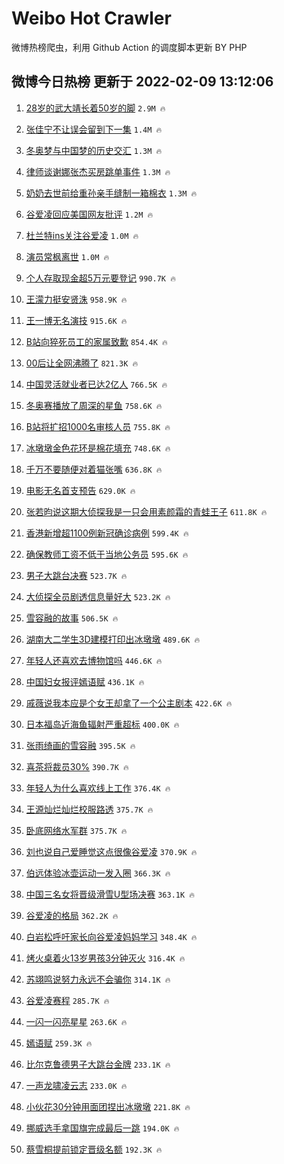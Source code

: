 # Weibo Hot Crawler 



微博热榜爬虫，利用 Github Action 的调度脚本更新 BY PHP 


## 微博今日热榜 更新于 2022-02-09 13:12:06 
1. [28岁的武大靖长着50岁的脚](https://s.weibo.com/weibo?q=%2328%E5%B2%81%E7%9A%84%E6%AD%A6%E5%A4%A7%E9%9D%96%E9%95%BF%E7%9D%8050%E5%B2%81%E7%9A%84%E8%84%9A%23&Refer=top) `2.9M 🔥` 

1. [张佳宁不让误会留到下一集](https://s.weibo.com/weibo?q=%23%E5%BC%A0%E4%BD%B3%E5%AE%81%E4%B8%8D%E8%AE%A9%E8%AF%AF%E4%BC%9A%E7%95%99%E5%88%B0%E4%B8%8B%E4%B8%80%E9%9B%86%23&Refer=top) `1.4M 🔥` 

1. [冬奥梦与中国梦的历史交汇](https://s.weibo.com/weibo?q=%23%E5%86%AC%E5%A5%A5%E6%A2%A6%E4%B8%8E%E4%B8%AD%E5%9B%BD%E6%A2%A6%E7%9A%84%E5%8E%86%E5%8F%B2%E4%BA%A4%E6%B1%87%23&Refer=top) `1.3M 🔥` 

1. [律师谈谢娜张杰买房跳单事件](https://s.weibo.com/weibo?q=%23%E5%BE%8B%E5%B8%88%E8%B0%88%E8%B0%A2%E5%A8%9C%E5%BC%A0%E6%9D%B0%E4%B9%B0%E6%88%BF%E8%B7%B3%E5%8D%95%E4%BA%8B%E4%BB%B6%23&Refer=top) `1.3M 🔥` 

1. [奶奶去世前给重孙亲手缝制一箱棉衣](https://s.weibo.com/weibo?q=%23%E5%A5%B6%E5%A5%B6%E5%8E%BB%E4%B8%96%E5%89%8D%E7%BB%99%E9%87%8D%E5%AD%99%E4%BA%B2%E6%89%8B%E7%BC%9D%E5%88%B6%E4%B8%80%E7%AE%B1%E6%A3%89%E8%A1%A3%23&Refer=top) `1.3M 🔥` 

1. [谷爱凌回应美国网友批评](https://s.weibo.com/weibo?q=%23%E8%B0%B7%E7%88%B1%E5%87%8C%E5%9B%9E%E5%BA%94%E7%BE%8E%E5%9B%BD%E7%BD%91%E5%8F%8B%E6%89%B9%E8%AF%84%23&Refer=top) `1.2M 🔥` 

1. [杜兰特ins关注谷爱凌](https://s.weibo.com/weibo?q=%23%E6%9D%9C%E5%85%B0%E7%89%B9ins%E5%85%B3%E6%B3%A8%E8%B0%B7%E7%88%B1%E5%87%8C%23&Refer=top) `1.0M 🔥` 

1. [演员常枫离世](https://s.weibo.com/weibo?q=%23%E6%BC%94%E5%91%98%E5%B8%B8%E6%9E%AB%E7%A6%BB%E4%B8%96%23&Refer=top) `1.0M 🔥` 

1. [个人存取现金超5万元要登记](https://s.weibo.com/weibo?q=%23%E4%B8%AA%E4%BA%BA%E5%AD%98%E5%8F%96%E7%8E%B0%E9%87%91%E8%B6%855%E4%B8%87%E5%85%83%E8%A6%81%E7%99%BB%E8%AE%B0%23&Refer=top) `990.7K 🔥` 

1. [王濛力挺安贤洙](https://s.weibo.com/weibo?q=%23%E7%8E%8B%E6%BF%9B%E5%8A%9B%E6%8C%BA%E5%AE%89%E8%B4%A4%E6%B4%99%23&Refer=top) `958.9K 🔥` 

1. [王一博无名演技](https://s.weibo.com/weibo?q=%23%E7%8E%8B%E4%B8%80%E5%8D%9A%E6%97%A0%E5%90%8D%E6%BC%94%E6%8A%80%23&Refer=top) `915.6K 🔥` 

1. [B站向猝死员工的家属致歉](https://s.weibo.com/weibo?q=%23B%E7%AB%99%E5%90%91%E7%8C%9D%E6%AD%BB%E5%91%98%E5%B7%A5%E7%9A%84%E5%AE%B6%E5%B1%9E%E8%87%B4%E6%AD%89%23&Refer=top) `854.4K 🔥` 

1. [00后让全网沸腾了](https://s.weibo.com/weibo?q=%2300%E5%90%8E%E8%AE%A9%E5%85%A8%E7%BD%91%E6%B2%B8%E8%85%BE%E4%BA%86%23&Refer=top) `821.3K 🔥` 

1. [中国灵活就业者已达2亿人](https://s.weibo.com/weibo?q=%23%E4%B8%AD%E5%9B%BD%E7%81%B5%E6%B4%BB%E5%B0%B1%E4%B8%9A%E8%80%85%E5%B7%B2%E8%BE%BE2%E4%BA%BF%E4%BA%BA%23&Refer=top) `766.5K 🔥` 

1. [冬奥赛播放了周深的星鱼](https://s.weibo.com/weibo?q=%23%E5%86%AC%E5%A5%A5%E8%B5%9B%E6%92%AD%E6%94%BE%E4%BA%86%E5%91%A8%E6%B7%B1%E7%9A%84%E6%98%9F%E9%B1%BC%23&Refer=top) `758.6K 🔥` 

1. [B站将扩招1000名审核人员](https://s.weibo.com/weibo?q=%23B%E7%AB%99%E5%B0%86%E6%89%A9%E6%8B%9B1000%E5%90%8D%E5%AE%A1%E6%A0%B8%E4%BA%BA%E5%91%98%23&Refer=top) `755.8K 🔥` 

1. [冰墩墩金色花环是棉花填充](https://s.weibo.com/weibo?q=%23%E5%86%B0%E5%A2%A9%E5%A2%A9%E9%87%91%E8%89%B2%E8%8A%B1%E7%8E%AF%E6%98%AF%E6%A3%89%E8%8A%B1%E5%A1%AB%E5%85%85%23&Refer=top) `748.6K 🔥` 

1. [千万不要随便对着猫张嘴](https://s.weibo.com/weibo?q=%23%E5%8D%83%E4%B8%87%E4%B8%8D%E8%A6%81%E9%9A%8F%E4%BE%BF%E5%AF%B9%E7%9D%80%E7%8C%AB%E5%BC%A0%E5%98%B4%23&Refer=top) `636.8K 🔥` 

1. [电影无名首支预告](https://s.weibo.com/weibo?q=%23%E7%94%B5%E5%BD%B1%E6%97%A0%E5%90%8D%E9%A6%96%E6%94%AF%E9%A2%84%E5%91%8A%23&Refer=top) `629.0K 🔥` 

1. [张若昀说这期大侦探我是一只会用素颜霜的青蛙王子](https://s.weibo.com/weibo?q=%23%E5%BC%A0%E8%8B%A5%E6%98%80%E8%AF%B4%E8%BF%99%E6%9C%9F%E5%A4%A7%E4%BE%A6%E6%8E%A2%E6%88%91%E6%98%AF%E4%B8%80%E5%8F%AA%E4%BC%9A%E7%94%A8%E7%B4%A0%E9%A2%9C%E9%9C%9C%E7%9A%84%E9%9D%92%E8%9B%99%E7%8E%8B%E5%AD%90%23&Refer=top) `611.8K 🔥` 

1. [香港新增超1100例新冠确诊病例](https://s.weibo.com/weibo?q=%23%E9%A6%99%E6%B8%AF%E6%96%B0%E5%A2%9E%E8%B6%851100%E4%BE%8B%E6%96%B0%E5%86%A0%E7%A1%AE%E8%AF%8A%E7%97%85%E4%BE%8B%23&Refer=top) `599.4K 🔥` 

1. [确保教师工资不低于当地公务员](https://s.weibo.com/weibo?q=%23%E7%A1%AE%E4%BF%9D%E6%95%99%E5%B8%88%E5%B7%A5%E8%B5%84%E4%B8%8D%E4%BD%8E%E4%BA%8E%E5%BD%93%E5%9C%B0%E5%85%AC%E5%8A%A1%E5%91%98%23&Refer=top) `595.6K 🔥` 

1. [男子大跳台决赛](https://s.weibo.com/weibo?q=%23%E7%94%B7%E5%AD%90%E5%A4%A7%E8%B7%B3%E5%8F%B0%E5%86%B3%E8%B5%9B%23&Refer=top) `523.7K 🔥` 

1. [大侦探全员剧透信息量好大](https://s.weibo.com/weibo?q=%23%E5%A4%A7%E4%BE%A6%E6%8E%A2%E5%85%A8%E5%91%98%E5%89%A7%E9%80%8F%E4%BF%A1%E6%81%AF%E9%87%8F%E5%A5%BD%E5%A4%A7%23&Refer=top) `523.2K 🔥` 

1. [雪容融的故事](https://s.weibo.com/weibo?q=%23%E9%9B%AA%E5%AE%B9%E8%9E%8D%E7%9A%84%E6%95%85%E4%BA%8B%23&Refer=top) `506.5K 🔥` 

1. [湖南大二学生3D建模打印出冰墩墩](https://s.weibo.com/weibo?q=%23%E6%B9%96%E5%8D%97%E5%A4%A7%E4%BA%8C%E5%AD%A6%E7%94%9F3D%E5%BB%BA%E6%A8%A1%E6%89%93%E5%8D%B0%E5%87%BA%E5%86%B0%E5%A2%A9%E5%A2%A9%23&Refer=top) `489.6K 🔥` 

1. [年轻人还喜欢去博物馆吗](https://s.weibo.com/weibo?q=%23%E5%B9%B4%E8%BD%BB%E4%BA%BA%E8%BF%98%E5%96%9C%E6%AC%A2%E5%8E%BB%E5%8D%9A%E7%89%A9%E9%A6%86%E5%90%97%23&Refer=top) `446.6K 🔥` 

1. [中国妇女报评嫣语赋](https://s.weibo.com/weibo?q=%23%E4%B8%AD%E5%9B%BD%E5%A6%87%E5%A5%B3%E6%8A%A5%E8%AF%84%E5%AB%A3%E8%AF%AD%E8%B5%8B%23&Refer=top) `436.1K 🔥` 

1. [戚薇说我本应是个女王却拿了一个公主剧本](https://s.weibo.com/weibo?q=%23%E6%88%9A%E8%96%87%E8%AF%B4%E6%88%91%E6%9C%AC%E5%BA%94%E6%98%AF%E4%B8%AA%E5%A5%B3%E7%8E%8B%E5%8D%B4%E6%8B%BF%E4%BA%86%E4%B8%80%E4%B8%AA%E5%85%AC%E4%B8%BB%E5%89%A7%E6%9C%AC%23&Refer=top) `422.6K 🔥` 

1. [日本福岛近海鱼辐射严重超标](https://s.weibo.com/weibo?q=%23%E6%97%A5%E6%9C%AC%E7%A6%8F%E5%B2%9B%E8%BF%91%E6%B5%B7%E9%B1%BC%E8%BE%90%E5%B0%84%E4%B8%A5%E9%87%8D%E8%B6%85%E6%A0%87%23&Refer=top) `400.0K 🔥` 

1. [张雨绮画的雪容融](https://s.weibo.com/weibo?q=%23%E5%BC%A0%E9%9B%A8%E7%BB%AE%E7%94%BB%E7%9A%84%E9%9B%AA%E5%AE%B9%E8%9E%8D%23&Refer=top) `395.5K 🔥` 

1. [喜茶将裁员30%](https://s.weibo.com/weibo?q=%23%E5%96%9C%E8%8C%B6%E5%B0%86%E8%A3%81%E5%91%9830%25%23&Refer=top) `390.7K 🔥` 

1. [年轻人为什么喜欢线上工作](https://s.weibo.com/weibo?q=%23%E5%B9%B4%E8%BD%BB%E4%BA%BA%E4%B8%BA%E4%BB%80%E4%B9%88%E5%96%9C%E6%AC%A2%E7%BA%BF%E4%B8%8A%E5%B7%A5%E4%BD%9C%23&Refer=top) `376.4K 🔥` 

1. [王源灿烂灿烂校服路透](https://s.weibo.com/weibo?q=%23%E7%8E%8B%E6%BA%90%E7%81%BF%E7%83%82%E7%81%BF%E7%83%82%E6%A0%A1%E6%9C%8D%E8%B7%AF%E9%80%8F%23&Refer=top) `375.7K 🔥` 

1. [卧底网络水军群](https://s.weibo.com/weibo?q=%23%E5%8D%A7%E5%BA%95%E7%BD%91%E7%BB%9C%E6%B0%B4%E5%86%9B%E7%BE%A4%23&Refer=top) `375.7K 🔥` 

1. [刘也说自己爱睡觉这点很像谷爱凌](https://s.weibo.com/weibo?q=%23%E5%88%98%E4%B9%9F%E8%AF%B4%E8%87%AA%E5%B7%B1%E7%88%B1%E7%9D%A1%E8%A7%89%E8%BF%99%E7%82%B9%E5%BE%88%E5%83%8F%E8%B0%B7%E7%88%B1%E5%87%8C%23&Refer=top) `370.9K 🔥` 

1. [伯远体验冰壶运动一发入圈](https://s.weibo.com/weibo?q=%23%E4%BC%AF%E8%BF%9C%E4%BD%93%E9%AA%8C%E5%86%B0%E5%A3%B6%E8%BF%90%E5%8A%A8%E4%B8%80%E5%8F%91%E5%85%A5%E5%9C%88%23&Refer=top) `366.3K 🔥` 

1. [中国三名女将晋级滑雪U型场决赛](https://s.weibo.com/weibo?q=%23%E4%B8%AD%E5%9B%BD%E4%B8%89%E5%90%8D%E5%A5%B3%E5%B0%86%E6%99%8B%E7%BA%A7%E6%BB%91%E9%9B%AAU%E5%9E%8B%E5%9C%BA%E5%86%B3%E8%B5%9B%23&Refer=top) `363.1K 🔥` 

1. [谷爱凌的格局](https://s.weibo.com/weibo?q=%23%E8%B0%B7%E7%88%B1%E5%87%8C%E7%9A%84%E6%A0%BC%E5%B1%80%23&Refer=top) `362.2K 🔥` 

1. [白岩松呼吁家长向谷爱凌妈妈学习](https://s.weibo.com/weibo?q=%23%E7%99%BD%E5%B2%A9%E6%9D%BE%E5%91%BC%E5%90%81%E5%AE%B6%E9%95%BF%E5%90%91%E8%B0%B7%E7%88%B1%E5%87%8C%E5%A6%88%E5%A6%88%E5%AD%A6%E4%B9%A0%23&Refer=top) `348.4K 🔥` 

1. [烤火桌着火13岁男孩3分钟灭火](https://s.weibo.com/weibo?q=%23%E7%83%A4%E7%81%AB%E6%A1%8C%E7%9D%80%E7%81%AB13%E5%B2%81%E7%94%B7%E5%AD%A93%E5%88%86%E9%92%9F%E7%81%AD%E7%81%AB%23&Refer=top) `316.4K 🔥` 

1. [苏翊鸣说努力永远不会骗你](https://s.weibo.com/weibo?q=%23%E8%8B%8F%E7%BF%8A%E9%B8%A3%E8%AF%B4%E5%8A%AA%E5%8A%9B%E6%B0%B8%E8%BF%9C%E4%B8%8D%E4%BC%9A%E9%AA%97%E4%BD%A0%23&Refer=top) `314.1K 🔥` 

1. [谷爱凌赛程](https://s.weibo.com/weibo?q=%23%E8%B0%B7%E7%88%B1%E5%87%8C%E8%B5%9B%E7%A8%8B%23&Refer=top) `285.7K 🔥` 

1. [一闪一闪亮星星](https://s.weibo.com/weibo?q=%E4%B8%80%E9%97%AA%E4%B8%80%E9%97%AA%E4%BA%AE%E6%98%9F%E6%98%9F&Refer=top) `263.6K 🔥` 

1. [嫣语赋](https://s.weibo.com/weibo?q=%E5%AB%A3%E8%AF%AD%E8%B5%8B&Refer=top) `259.3K 🔥` 

1. [比尔克鲁德男子大跳台金牌](https://s.weibo.com/weibo?q=%23%E6%AF%94%E5%B0%94%E5%85%8B%E9%B2%81%E5%BE%B7%E7%94%B7%E5%AD%90%E5%A4%A7%E8%B7%B3%E5%8F%B0%E9%87%91%E7%89%8C%23&Refer=top) `233.1K 🔥` 

1. [一声龙啸凌云志](https://s.weibo.com/weibo?q=%23%E4%B8%80%E5%A3%B0%E9%BE%99%E5%95%B8%E5%87%8C%E4%BA%91%E5%BF%97%23&Refer=top) `233.0K 🔥` 

1. [小伙花30分钟用面团捏出冰墩墩](https://s.weibo.com/weibo?q=%23%E5%B0%8F%E4%BC%99%E8%8A%B130%E5%88%86%E9%92%9F%E7%94%A8%E9%9D%A2%E5%9B%A2%E6%8D%8F%E5%87%BA%E5%86%B0%E5%A2%A9%E5%A2%A9%23&Refer=top) `221.8K 🔥` 

1. [挪威选手拿国旗完成最后一跳](https://s.weibo.com/weibo?q=%23%E6%8C%AA%E5%A8%81%E9%80%89%E6%89%8B%E6%8B%BF%E5%9B%BD%E6%97%97%E5%AE%8C%E6%88%90%E6%9C%80%E5%90%8E%E4%B8%80%E8%B7%B3%23&Refer=top) `194.0K 🔥` 

1. [蔡雪桐提前锁定晋级名额](https://s.weibo.com/weibo?q=%23%E8%94%A1%E9%9B%AA%E6%A1%90%E6%8F%90%E5%89%8D%E9%94%81%E5%AE%9A%E6%99%8B%E7%BA%A7%E5%90%8D%E9%A2%9D%23&Refer=top) `192.3K 🔥` 

